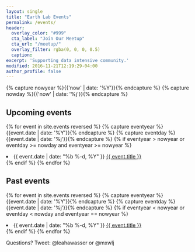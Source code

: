 ```yaml
---
layout: single
title: "Earth Lab Events"
permalink: /events/
header:
  overlay_color: "#999"
  cta_label: "Join Our Meetup"
  cta_url: "/meetup/"
  overlay_filter: rgba(0, 0, 0, 0.5)
  caption:
excerpt: 'Supporting data intensive community.'
modified: 2016-11-21T12:19:29-04:00
author_profile: false
---
```



{% capture nowyear %}{{'now' | date: '%Y'}}{% endcapture %}
{% capture nowday %}{{'now' | date: '%j'}}{% endcapture %}


## Upcoming events

{% for event in site.events reversed %}
  {% capture eventyear %}{{event.date | date: '%Y'}}{% endcapture %}
  {% capture eventday %}{{event.date | date: '%j'}}{% endcapture %}
  {% if eventyear > nowyear or eventday >= nowday and eventyear >= nowyear %}
  <li>
    <span class="event-date">{{ event.date | date: "%b %-d, %Y" }}</span>
    <a class="event-link" href="{{ event.link }}">{{ event.title }}</a>
  </li>
  {% endif %}
{% endfor %}


## Past events

{% for event in site.events reversed %}
  {% capture eventyear %}{{event.date | date: '%Y'}}{% endcapture %}
  {% capture eventday %}{{event.date | date: '%j'}}{% endcapture %}
  {% if eventyear < nowyear or eventday < nowday and eventyear == nowyear %}
  <li>
    <span class="event-date">{{ event.date | date: "%b %-d, %Y" }}</span>
    <a class="event-link" href="{{ event.link }}">{{ event.title }}</a>
  </li>
  {% endif %}
{% endfor %}


Questions? Tweet: @leahawasser or @mxwlj
